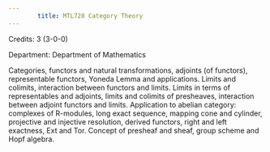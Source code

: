 ```yaml
---
        title: MTL728 Category Theory
---
```

Credits: 3 (3-0-0)

Department: Department of Mathematics

Categories, functors and natural transformations, adjoints (of functors), representable functors, Yoneda Lemma and applications. Limits and colimits, interaction between functors and limits. Limits in terms of representables and adjoints, limits and colimits of presheaves, interaction between adjoint functors and limits. Application to abelian category: complexes of R-modules, long exact sequence, mapping cone and cylinder, projective and injective resolution, derived functors, right and left exactness, Ext and Tor. Concept of presheaf and sheaf, group scheme and Hopf algebra.